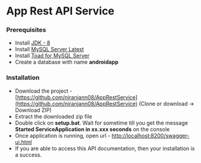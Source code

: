 # App Rest API Service

### Prerequisites

* Install [JDK - 8](http://www.oracle.com/technetwork/java/javase/downloads/jdk8-downloads-2133151.html)
* Install [MySQL Server Latest](https://dev.mysql.com/downloads/mysql/)
* Install [Toad for MySQL Server](https://download.cnet.com/Toad-for-MySQL/3000-10254_4-10567178.html)
* Create a database with name **androidapp**


### Installation

* Download the project - [https://github.com/niranjann08/AppRestService](https://github.com/niranjann08/AppRestService) (Clone or download -> Download ZIP)
* Extract the downloaded zip file
* Double click on **setup.bat**. Wait for sometime till you get the message **Started ServiceApplication in xx.xxx seconds** on the console
* Once application is running, open url - [http://localhost:8200/swagger-ui.html](http://localhost:8200/swagger-ui.html)
* If you are able to access this API documentation, then your installation is a success.
